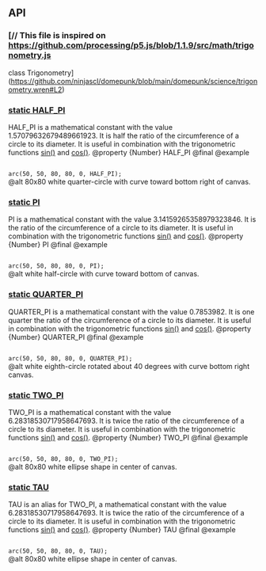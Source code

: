 <!-- file: domepunk/science/trigonometry.wren -->
<!-- documentation automatically generated using domepunk/tools/doc -->
## API

### [// This file is inspired on https://github.com/processing/p5.js/blob/1.1.9/src/math/trigonometry.js
class Trigonometry](https://github.com/ninjascl/domepunk/blob/main/domepunk/science/trigonometry.wren#L2)


### [static HALF_PI](https://github.com/ninjascl/domepunk/blob/main/domepunk/science/trigonometry.wren#L19)


HALF_PI is a mathematical constant with the value
1.57079632679489661923. It is half the ratio of the
circumference of a circle to its diameter. It is useful in
combination with the trigonometric functions <a href="#/p5/sin">sin()</a> and <a href="#/p5/cos">cos()</a>.
@property {Number} HALF_PI
@final
@example
<div><code>
arc(50, 50, 80, 80, 0, HALF_PI);
</code></div>
@alt
80x80 white quarter-circle with curve toward bottom right of canvas.

### [static PI](https://github.com/ninjascl/domepunk/blob/main/domepunk/science/trigonometry.wren#L35)


PI is a mathematical constant with the value
3.14159265358979323846. It is the ratio of the circumference
of a circle to its diameter. It is useful in combination with
the trigonometric functions <a href="#/p5/sin">sin()</a> and <a href="#/p5/cos">cos()</a>.
@property {Number} PI
@final
@example
<div><code>
arc(50, 50, 80, 80, 0, PI);
</code></div>
@alt
white half-circle with curve toward bottom of canvas.

### [static QUARTER_PI](https://github.com/ninjascl/domepunk/blob/main/domepunk/science/trigonometry.wren#L51)


QUARTER_PI is a mathematical constant with the value 0.7853982.
It is one quarter the ratio of the circumference of a circle to
its diameter. It is useful in combination with the trigonometric
functions <a href="#/p5/sin">sin()</a> and <a href="#/p5/cos">cos()</a>.
@property {Number} QUARTER_PI
@final
@example
<div><code>
arc(50, 50, 80, 80, 0, QUARTER_PI);
</code></div>
@alt
white eighth-circle rotated about 40 degrees with curve bottom right canvas.

### [static TWO_PI](https://github.com/ninjascl/domepunk/blob/main/domepunk/science/trigonometry.wren#L67)


TWO_PI is a mathematical constant with the value
6.28318530717958647693. It is twice the ratio of the
circumference of a circle to its diameter. It is useful in
combination with the trigonometric functions <a href="#/p5/sin">sin()</a> and <a href="#/p5/cos">cos()</a>.
@property {Number} TWO_PI
@final
@example
<div><code>
arc(50, 50, 80, 80, 0, TWO_PI);
</code></div>
@alt
80x80 white ellipse shape in center of canvas.

### [static TAU](https://github.com/ninjascl/domepunk/blob/main/domepunk/science/trigonometry.wren#L83)


TAU is an alias for TWO_PI, a mathematical constant with the
value 6.28318530717958647693. It is twice the ratio of the
circumference of a circle to its diameter. It is useful in
combination with the trigonometric functions <a href="#/p5/sin">sin()</a> and <a href="#/p5/cos">cos()</a>.
@property {Number} TAU
@final
@example
<div><code>
arc(50, 50, 80, 80, 0, TAU);
</code></div>
@alt
80x80 white ellipse shape in center of canvas.
